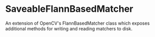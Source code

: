 # SaveableFlannBasedMatcher
An extension of OpenCV's FlannBasedMatcher class which exposes additional methods for writing and reading matchers to disk.
